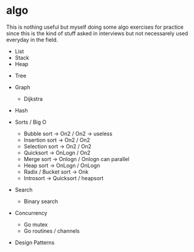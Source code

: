 algo
====

This is nothing useful but myself doing some algo exercises for practice since this
is the kind of stuff asked in interviews but not necessarely used everyday in the field.

* List
* Stack
* Heap
- Tree
- Graph
  - Dijkstra
- Hash

- Sorts / Big O
  - Bubble sort -> On2 / On2 -> useless
  - Insertion sort -> On2 / On2
  - Selection sort -> On2 / On2
  - Quicksort -> OnLogn / On2
  - Merge sort -> Onlogn / Onlogn can parallel
  * Heap sort -> OnLogn / OnLogn
  - Radix / Bucket sort -> Onk
  - Introsort -> Quicksort / heapsort

- Search
  * Binary search

- Concurrency
  - Go mutex
  - Go routines / channels

- Design Patterns


